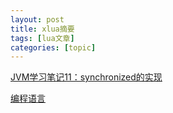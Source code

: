```yaml
---
layout: post
title: xlua摘要 
tags: [lua文章]
categories: [topic]
---
```

<div class="media-content">
                <div class="content">
                    <div></div>
                    <a href="/2019/09/07/2019-9-7-JVM学习笔记11：synchronized的实现/" class="has-link-black-ter is-size-6">JVM学习笔记11：synchronized的实现</a>
                    <p class="is-size-7 is-uppercase">
                        <a class="has-link-grey -link" href="/categories/编程语言/">编程语言</a>
                    </p>
                </div>
            </div>